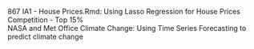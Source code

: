 867 IA1 - House Prices.Rmd: Using Lasso Regression for House Prices Competition - Top 15%  
NASA and Met Office Climate Change: Using Time Series Forecasting to predict climate change

